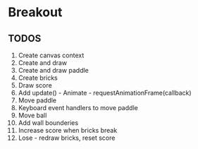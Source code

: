 # Breakout

## TODOS
1. Create canvas context
2. Create and draw
3. Create and draw paddle
4. Create bricks
5. Draw score
6. Add update() - Animate - requestAnimationFrame(callback)
7. Move paddle
8. Keyboard event handlers to move paddle
9. Move ball
10. Add wall bounderies
11. Increase score when bricks break
12. Lose - redraw bricks, reset score